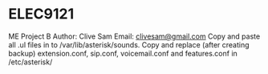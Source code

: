# ELEC9121
ME Project B
Author: Clive Sam
Email: clivesam@gmail.com
Copy and paste all .ul files in to /var/lib/asterisk/sounds. Copy and replace (after creating backup) extension.conf, sip.conf, voicemail.conf and features.conf in /etc/asterisk/
